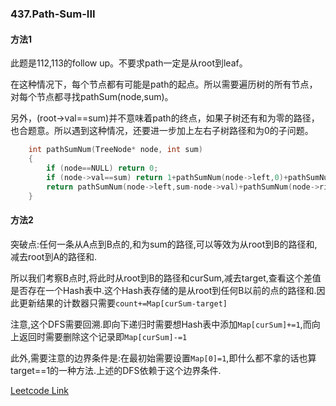 ### 437.Path-Sum-III

#### 方法1

此题是112,113的follow up。不要求path一定是从root到leaf。

在这种情况下，每个节点都有可能是path的起点。所以需要遍历树的所有节点，对每个节点都寻找pathSum(node,sum)。

另外，(root->val==sum)并不意味着path的终点，如果子树还有和为零的路径，也合题意。所以遇到这种情况，还要进一步加上左右子树路径和为0的子问题。
```cpp
    int pathSumNum(TreeNode* node, int sum)
    {
        if (node==NULL) return 0;
        if (node->val==sum) return 1+pathSumNum(node->left,0)+pathSumNum(node->right,0);
        return pathSumNum(node->left,sum-node->val)+pathSumNum(node->right,sum-node->val);
    }
```    

#### 方法2

突破点:任何一条从A点到B点的,和为sum的路径,可以等效为从root到B的路径和,减去root到A的路径和.

所以我们考察B点时,将此时从root到B的路径和curSum,减去target,查看这个差值是否存在一个Hash表中.这个Hash表存储的是从root到任何B以前的点的路径和.因此更新结果的计数器只需要```count+=Map[curSum-target]```

注意,这个DFS需要回溯.即向下递归时需要想Hash表中添加```Map[curSum]+=1```,而向上返回时需要删除这个记录即```Map[curSum]-=1```

此外,需要注意的边界条件是:在最初始需要设置```Map[0]=1```,即什么都不拿的话也算target==1的一种方法.上述的DFS依赖于这个边界条件.


[Leetcode Link](https://leetcode.com/problems/path-sum-iii)